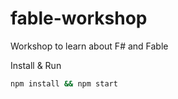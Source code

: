 # fable-workshop
Workshop to learn about F# and Fable

Install & Run

```sh
npm install && npm start
```